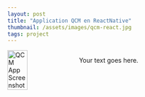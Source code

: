 ```yaml
---
layout: post
title: "Application QCM en ReactNative"
thumbnail: /assets/images/qcm-react.jpg
tags: project
---
```


<div style="display: flex;">
  <img src="{{site.baseurl}}/assets/images/qcm-react.jpg" alt="QCM App Screenshot" style="width: 30%; height: auto;">
  <p style="margin-left: 10px;">Your text goes here.</p>
</div>


